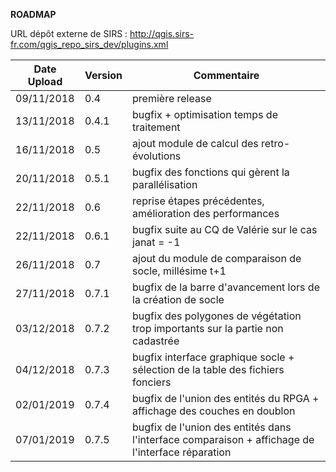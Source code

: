 **ROADMAP**

URL dépôt externe de SIRS : http://qgis.sirs-fr.com/qgis_repo_sirs_dev/plugins.xml

| Date Upload | Version | Commentaire |
|-------------|---------|-------------|
| 09/11/2018  |  0.4    | première release |
| 13/11/2018  | 0.4.1   | bugfix + optimisation temps de traitement |
| 16/11/2018  |  0.5    | ajout module de calcul des retro-évolutions |
| 20/11/2018  | 0.5.1   | bugfix des fonctions qui gèrent la parallélisation |
| 22/11/2018  |  0.6    | reprise étapes précédentes, amélioration des performances |
| 22/11/2018  | 0.6.1   | bugfix suite au CQ de Valérie sur le cas janat = -1 |
| 26/11/2018  |  0.7    | ajout du module de comparaison de socle, millésime t+1 |
| 27/11/2018  | 0.7.1   | bugfix de la barre d'avancement lors de la création de socle |
| 03/12/2018  | 0.7.2   | bugfix des polygones de végétation trop importants sur la partie non cadastrée |
| 04/12/2018  | 0.7.3   | bugfix interface graphique socle + sélection de la table des fichiers fonciers |
| 02/01/2019  | 0.7.4   | bugfix de l'union des entités du RPGA + affichage des couches en doublon |
| 07/01/2019  | 0.7.5   | bugfix de l'union des entités dans l'interface comparaison + affichage de l'interface réparation |
